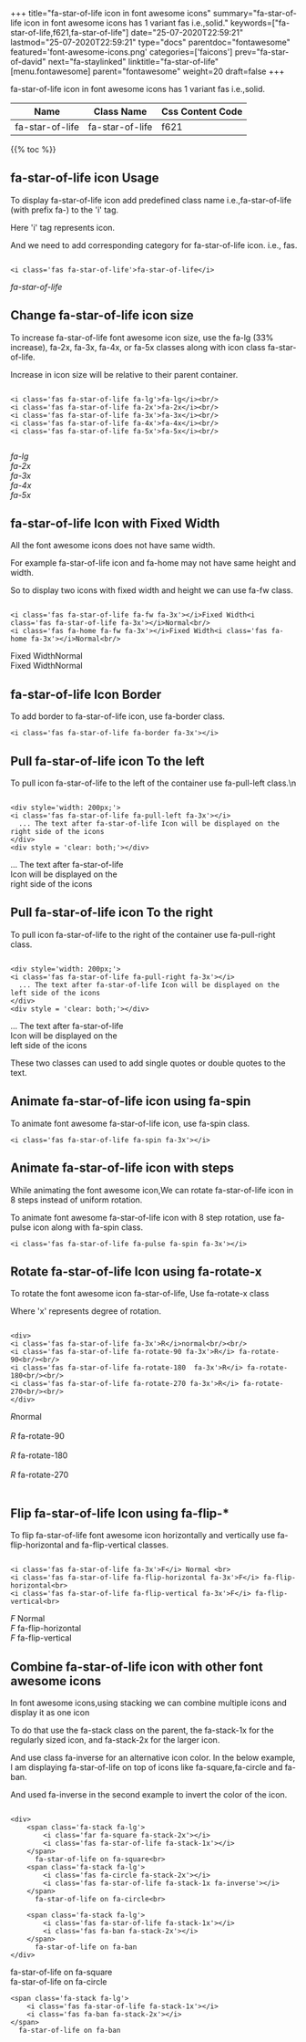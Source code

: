 +++
title="fa-star-of-life icon in font awesome icons"
summary="fa-star-of-life icon in font awesome icons has 1 variant fas i.e.,solid."
keywords=["fa-star-of-life,f621,fa-star-of-life"]
date="25-07-2020T22:59:21"
lastmod="25-07-2020T22:59:21"
type="docs"
parentdoc="fontawesome"
featured='font-awesome-icons.png'
categories=['faicons']
prev="fa-star-of-david"
next="fa-staylinked"
linktitle="fa-star-of-life"
[menu.fontawesome]
parent="fontawesome"
weight=20
draft=false
+++


fa-star-of-life icon in font awesome icons has 1 variant fas i.e.,solid.

<div class='table-responsive'><table class='table'><thead><tr><th>Name</th><th>Class Name</th><th>Css Content Code</th></tr></thead><tbody><tr><td>fa-star-of-life</td><td>fa-star-of-life</td><td>f621</td></tr></tbody></table></div>


{{% toc %}}


## fa-star-of-life icon Usage

To display fa-star-of-life icon add predefined class name i.e.,fa-star-of-life (with prefix fa-) to the 'i' tag.

Here 'i' tag represents icon.

And we need to add corresponding category for fa-star-of-life icon. i.e., fas.


```

<i class='fas fa-star-of-life'>fa-star-of-life</i>
```

<i class='fas fa-star-of-life'>fa-star-of-life</i>




## Change fa-star-of-life icon size
To increase fa-star-of-life font awesome icon size, use the fa-lg (33% increase), fa-2x, fa-3x, fa-4x, or fa-5x classes along with icon class fa-star-of-life.

Increase in icon size will be relative to their parent container. 

```

<i class='fas fa-star-of-life fa-lg'>fa-lg</i><br/>
<i class='fas fa-star-of-life fa-2x'>fa-2x</i><br/>
<i class='fas fa-star-of-life fa-3x'>fa-3x</i><br/>
<i class='fas fa-star-of-life fa-4x'>fa-4x</i><br/>
<i class='fas fa-star-of-life fa-5x'>fa-5x</i><br/>
            
```

<i class='fas fa-star-of-life fa-lg'>fa-lg</i><br/>
<i class='fas fa-star-of-life fa-2x'>fa-2x</i><br/>
<i class='fas fa-star-of-life fa-3x'>fa-3x</i><br/>
<i class='fas fa-star-of-life fa-4x'>fa-4x</i><br/>
<i class='fas fa-star-of-life fa-5x'>fa-5x</i><br/>
            



## fa-star-of-life Icon with Fixed Width 

All the font awesome icons does not have same width.

For example fa-star-of-life icon and fa-home may not have same height and width.

So to display two icons with fixed width and height we can use fa-fw class.


```

<i class='fas fa-star-of-life fa-fw fa-3x'></i>Fixed Width<i class='fas fa-star-of-life fa-3x'></i>Normal<br/>
<i class='fas fa-home fa-fw fa-3x'></i>Fixed Width<i class='fas fa-home fa-3x'></i>Normal<br/>
```

<i class='fas fa-star-of-life fa-fw fa-3x'></i>Fixed Width<i class='fas fa-star-of-life fa-3x'></i>Normal<br/>
<i class='fas fa-home fa-fw fa-3x'></i>Fixed Width<i class='fas fa-home fa-3x'></i>Normal<br/>



## fa-star-of-life Icon Border 

To add border to fa-star-of-life icon, use fa-border class.


```
<i class='fas fa-star-of-life fa-border fa-3x'></i>

```
<i class='fas fa-star-of-life fa-border fa-3x'></i>





## Pull fa-star-of-life icon To the left

To pull icon fa-star-of-life to the left of the container use fa-pull-left class.\n

```

<div style='width: 200px;'>
<i class='fas fa-star-of-life fa-pull-left fa-3x'></i>
  ... The text after fa-star-of-life Icon will be displayed on the right side of the icons
</div>
<div style = 'clear: both;'></div>
```

<div style='width: 200px;'>
<i class='fas fa-star-of-life fa-pull-left fa-3x'></i>
  ... The text after fa-star-of-life Icon will be displayed on the right side of the icons
</div>
<div style = 'clear: both;'></div>




## Pull fa-star-of-life icon To the right
To pull icon fa-star-of-life to the right of the container use fa-pull-right class.

```

<div style='width: 200px;'>
<i class='fas fa-star-of-life fa-pull-right fa-3x'></i>
  ... The text after fa-star-of-life Icon will be displayed on the left side of the icons
</div>
<div style = 'clear: both;'></div>
```

<div style='width: 200px;'>
<i class='fas fa-star-of-life fa-pull-right fa-3x'></i>
  ... The text after fa-star-of-life Icon will be displayed on the left side of the icons
</div>
<div style = 'clear: both;'></div>

These two classes can used to add single quotes or double quotes to the text.


## Animate fa-star-of-life icon using fa-spin
To animate font awesome fa-star-of-life icon, use fa-spin class.

```
<i class='fas fa-star-of-life fa-spin fa-3x'></i>
```
<i class='fas fa-star-of-life fa-spin fa-3x'></i>




## Animate fa-star-of-life icon with steps
While animating the font awesome icon,We can rotate fa-star-of-life icon in 8 steps instead of uniform rotation.

To animate font awesome fa-star-of-life icon with 8 step rotation, use fa-pulse icon along with fa-spin class.


```
<i class='fas fa-star-of-life fa-pulse fa-spin fa-3x'></i>

```
<i class='fas fa-star-of-life fa-pulse fa-spin fa-3x'></i>





## Rotate fa-star-of-life Icon using fa-rotate-x
To rotate the font awesome icon fa-star-of-life, Use fa-rotate-x class

Where 'x' represents degree of rotation.


```

<div>
<i class='fas fa-star-of-life fa-3x'>R</i>normal<br/><br/>
<i class='fas fa-star-of-life fa-rotate-90 fa-3x'>R</i> fa-rotate-90<br/><br/> 
<i class='fas fa-star-of-life fa-rotate-180  fa-3x'>R</i> fa-rotate-180<br/><br/> 
<i class='fas fa-star-of-life fa-rotate-270 fa-3x'>R</i> fa-rotate-270<br/><br/>
</div>
```

<div>
<i class='fas fa-star-of-life fa-3x'>R</i>normal<br/><br/>
<i class='fas fa-star-of-life fa-rotate-90 fa-3x'>R</i> fa-rotate-90<br/><br/> 
<i class='fas fa-star-of-life fa-rotate-180  fa-3x'>R</i> fa-rotate-180<br/><br/> 
<i class='fas fa-star-of-life fa-rotate-270 fa-3x'>R</i> fa-rotate-270<br/><br/>
</div>




## Flip fa-star-of-life Icon using fa-flip-*
To flip fa-star-of-life font awesome icon horizontally and vertically use fa-flip-horizontal and fa-flip-vertical classes. 

```

<i class='fas fa-star-of-life fa-3x'>F</i> Normal <br>
<i class='fas fa-star-of-life fa-flip-horizontal fa-3x'>F</i> fa-flip-horizontal<br>
<i class='fas fa-star-of-life fa-flip-vertical fa-3x'>F</i> fa-flip-vertical<br>
```

<i class='fas fa-star-of-life fa-3x'>F</i> Normal <br>
<i class='fas fa-star-of-life fa-flip-horizontal fa-3x'>F</i> fa-flip-horizontal<br>
<i class='fas fa-star-of-life fa-flip-vertical fa-3x'>F</i> fa-flip-vertical<br>




## Combine fa-star-of-life icon with other font awesome icons
In font awesome icons,using stacking we can combine multiple icons and display it as one icon 

To do that use the fa-stack class on the parent, the fa-stack-1x for the regularly sized icon, and fa-stack-2x for the larger icon.

And use class fa-inverse for an alternative icon color. 
In the below example, I am displaying fa-star-of-life on top of icons like fa-square,fa-circle and fa-ban.

And used fa-inverse in the second example to invert the color of the icon.

```

<div>
    <span class='fa-stack fa-lg'>
        <i class='far fa-square fa-stack-2x'></i>
        <i class='fas fa-star-of-life fa-stack-1x'></i>
    </span>
      fa-star-of-life on fa-square<br>
    <span class='fa-stack fa-lg'>
        <i class='fas fa-circle fa-stack-2x'></i>
        <i class='fas fa-star-of-life fa-stack-1x fa-inverse'></i>
    </span>
      fa-star-of-life on fa-circle<br>

    <span class='fa-stack fa-lg'>
        <i class='fas fa-star-of-life fa-stack-1x'></i>
        <i class='fas fa-ban fa-stack-2x'></i>
    </span>
      fa-star-of-life on fa-ban
</div>
```

<div>
    <span class='fa-stack fa-lg'>
        <i class='far fa-square fa-stack-2x'></i>
        <i class='fas fa-star-of-life fa-stack-1x'></i>
    </span>
      fa-star-of-life on fa-square<br>
    <span class='fa-stack fa-lg'>
        <i class='fas fa-circle fa-stack-2x'></i>
        <i class='fas fa-star-of-life fa-stack-1x fa-inverse'></i>
    </span>
      fa-star-of-life on fa-circle<br>

    <span class='fa-stack fa-lg'>
        <i class='fas fa-star-of-life fa-stack-1x'></i>
        <i class='fas fa-ban fa-stack-2x'></i>
    </span>
      fa-star-of-life on fa-ban
</div>






